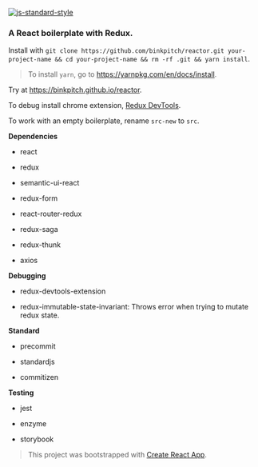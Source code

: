 [![js-standard-style](https://img.shields.io/badge/code%20style-standard-brightgreen.svg)](http://standardjs.com)

### A React boilerplate with Redux.

Install with ```git clone https://github.com/binkpitch/reactor.git your-project-name && cd your-project-name && rm -rf .git && yarn install```. 
> To install ```yarn```, go to https://yarnpkg.com/en/docs/install.

Try at https://binkpitch.github.io/reactor.

To debug install chrome extension, [Redux DevTools](https://chrome.google.com/webstore/detail/redux-devtools/lmhkpmbekcpmknklioeibfkpmmfibljd).

To work with an empty boilerplate, rename ```src-new``` to ```src```.

**Dependencies**

- react

- redux

- semantic-ui-react

- redux-form

- react-router-redux

- redux-saga

- redux-thunk

- axios

**Debugging**

- redux-devtools-extension

- redux-immutable-state-invariant: Throws error when trying to mutate redux state.


**Standard**

- precommit

- standardjs

- commitizen

**Testing**

- jest

- enzyme

- storybook

> This project was bootstrapped with [Create React App](https://github.com/facebookincubator/create-react-app).
